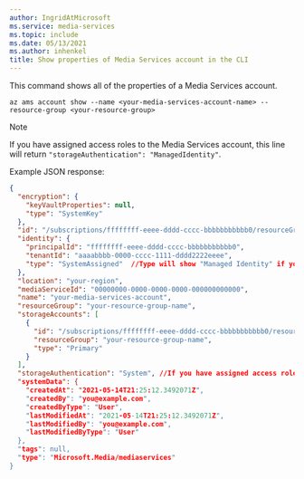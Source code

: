 ```yaml
---
author: IngridAtMicrosoft
ms.service: media-services
ms.topic: include
ms.date: 05/13/2021
ms.author: inhenkel
title: Show properties of Media Services account in the CLI
---
```


<!--Show Media Services Managed Identity CLI-->

This command shows all of the properties of a Media Services account.

```cloudshell-bash
az ams account show --name <your-media-services-account-name> --resource-group <your-resource-group>
```

> [!NOTE]
> If you have assigned access roles to the Media Services account, this line will return `"storageAuthentication": "ManagedIdentity"`.

Example JSON response:

```json
{
  "encryption": {
    "keyVaultProperties": null,
    "type": "SystemKey"
  },
  "id": "/subscriptions/ffffffff-eeee-dddd-cccc-bbbbbbbbbbb0/resourceGroups/your-resource-group-name/providers/Microsoft.Media/mediaservices/your-media-services-account",
  "identity": {
    "principalId": "ffffffff-eeee-dddd-cccc-bbbbbbbbbbb0",
    "tenantId": "aaaabbbb-0000-cccc-1111-dddd2222eeee",
    "type": "SystemAssigned"  //Type will show "Managed Identity" if you have assigned a role to the Media Services account.
  },
  "location": "your-region",
  "mediaServiceId": "00000000-0000-0000-0000-000000000000",
  "name": "your-media-services-account",
  "resourceGroup": "your-resource-group-name",
  "storageAccounts": [
    {
      "id": "/subscriptions/ffffffff-eeee-dddd-cccc-bbbbbbbbbbb0/resourceGroups/your-resource-group-name/providers/Microsoft.Storage/storageAccounts/your-storage-account-name",
      "resourceGroup": "your-resource-group-name",
      "type": "Primary"
    }
  ],
  "storageAuthentication": "System", //If you have assigned access roles to the account, this line will return storageAuthentication": "ManagedIdentity"
  "systemData": {
    "createdAt": "2021-05-14T21:25:12.3492071Z",
    "createdBy": "you@example.com",
    "createdByType": "User",
    "lastModifiedAt": "2021-05-14T21:25:12.3492071Z",
    "lastModifiedBy": "you@example.com",
    "lastModifiedByType": "User"
  },
  "tags": null,
  "type": "Microsoft.Media/mediaservices"
}
```
